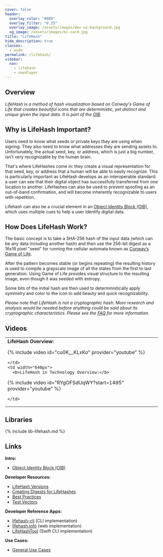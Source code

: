 ```yaml
---
cover: false
header:
  overlay_color: "#000"
  overlay_filter: "0.25"
  overlay_image: /assets/images/dev-ux-background.jpg
  og_image: /assets/images/bc-card.jpg
title: "LifeHash"
hide_description: true
classes:
  - wide
permalink: /lifehash/
sidebar:
  nav:
    - lifehash
    - seedlayer
---
```


## Overview

_LifeHash is a method of hash visualization based on Conway's Game of
Life that creates beautiful icons that are deterministic, yet distinct
and unique given the input data. It is part of the [OIB](/oib/)._

## Why is LifeHash Important?

Users need to know what seeds or private keys they are using when
signing. They also need to know what addresses they are sending assets
to. Unfortunately, the actual seed, key, or address, which is just a
big number, isn't very recognizable by the human brain.

That's where LifeHashes come in: they create a visual representation
for that seed, key, or address that a human will be able to easily
recognize. This is particularly important as LifeHash develops as an
interoperable standard: a user can see that their digital object has
successfully transferred from one location to another. LifeHashes can
also be used to prevent spoofing as an out-of-band confirmation, and
will become inherently recognizable to users with repetition.

Lifehash can also be a crucial element in an [Object Identity Block (OIB)](/oib/), which uses multiple cues to help a user identify digital data.

## How Does LifeHash Work?

The basic concept is to take a SHA-256 hash of the input data (which
can be any data including another hash) and then use the 256-bit
digest as a 16x16 pixel "seed" for running the cellular automata known
as [Conway’s Game of
Life](https://en.wikipedia.org/wiki/Conway's_Game_of_Life).

After the pattern becomes stable (or begins repeating) the resulting
history is used to compile a grayscale image of all the states from
the first to last generation. Using Game of Life provides visual
structure to the resulting image, even though it was seeded with
entropy.

Some bits of the initial hash are then used to deterministically apply
symmetry and color to the icon to add beauty and quick
recognizability.

_Please note that LifeHash is not a cryptographic hash. More research
and analysis would be needed before anything could be said about its
cryptographic characteristics. Please see the [FAQ](/lifehash/faq/)
for more information._

## Videos

<table width="100%">
  <tr>
    <td width="640px">
      <b>LifeHash Overview:</b>

{% include video id="cu0K__KLxKo" provider="youtube" %}

    </td>
    <td width="640px">
      <b>LifeHash in Technology Overview:</b>

{% include video id="RYgOFSdUqWY?start=1495" provider="youtube" %}

    </td>
  </tr>
</table>

## Libraries

{% include lib-lifehash.md %}

## Links

**Intro:**

* [Object Identity Block (OIB)](/oib/)

**Developer Resources:**

* [LifeHash Versions](/lifehash/versions/)
* [Creating Digests for LifeHashes](/lifehash/creation/)
* [Best Practices](/lifehash/best-practices/)
* [Test Vectors](/lifehash/vectors)

**Developer Reference Apps:**

* [lifehash-cli](https://github.com/BlockchainCommons/lifehash-cli) (CLI implementation)
* [lifehash.info](https://lifehash.info/) (web implementation)
* [LifeHashTool](https://github.com/BlockchainCommons/LifeHashTool) (Swift CLI implementation)

**Use Cases:**

* [General Use Cases](/lifehash/use-cases/)
